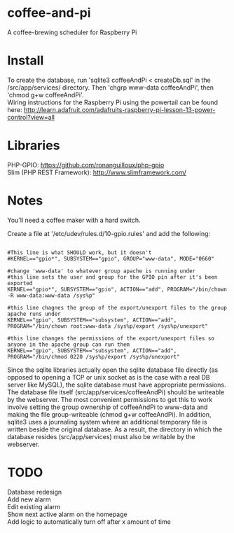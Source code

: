 coffee-and-pi
=============

A coffee-brewing scheduler for Raspberry Pi

Install
=======

To create the database, run 'sqlite3 coffeeAndPi < createDb.sql' in the /src/app/services/ directory. Then 'chgrp www-data coffeeAndPi', then 'chmod g+w coffeeAndPi'.
<br>
Wiring instructions for the Raspberry Pi using the powertail can be found here: http://learn.adafruit.com/adafruits-raspberry-pi-lesson-13-power-control?view=all



Libraries
=========

PHP-GPIO: https://github.com/ronanguilloux/php-gpio
<br>
Slim (PHP REST Framework): http://www.slimframework.com/

Notes
=====

You'll need a coffee maker with a hard switch.

Create a file at '/etc/udev/rules.d/10-gpio.rules' and add the following:

<pre><code>
#This line is what SHOULD work, but it doesn't
#KERNEL=="gpio*", SUBSYSTEM=="gpio", GROUP="www-data", MODE="0660"

#change 'www-data' to whatever group apache is running under
#this line sets the user and group for the GPIO pin after it's been exported
KERNEL=="gpio*", SUBSYSTEM=="gpio", ACTION=="add", PROGRAM="/bin/chown -R www-data:www-data /sys%p"

#this line chagnes the group of the export/unexport files to the group apache runs under
KERNEL=="gpio", SUBSYSTEM=="subsystem", ACTION=="add", PROGRAM="/bin/chown root:www-data /sys%p/export /sys%p/unexport"

#this line changes the permissions of the export/unexport files so anyone in the apache group can run them
KERNEL=="gpio", SUBSYSTEM=="subsystem", ACTION=="add", PROGRAM="/bin/chmod 0220 /sys%p/export /sys%p/unexport"
</code></pre>

Since the sqlite libraries actually open the sqlite database file directly (as opposed to opening a TCP or unix socket as is the case with a real DB server like MySQL), the sqlite database must have appropriate permissions. The database file itself (src/app/services/coffeeAndPi) should be writeable by the webserver. The most convenient permissions to get this to work involve setting the group ownership of coffeeAndPi to www-data and making the file group-writeable (chmod g+w coffeeAndPi). In addition, sqlite3 uses a journaling system where an additional temporary file is written beside the original database. As a result, the directory in which the database resides (src/app/services) must also be writable by the webserver.

TODO
====
Database redesign<br>
Add new alarm<br>
Edit existing alarm<br>
Show next active alarm on the homepage<br>
Add logic to automatically turn off after x amount of time<br>


